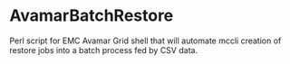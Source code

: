 # AvamarBatchRestore
Perl script for EMC Avamar Grid shell that will automate mccli creation of restore jobs into a batch process fed by CSV data. 
